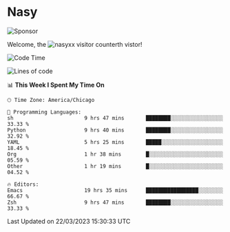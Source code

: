 # Nasy

<!--
<p align="center">
<img height="200" src="https://github-readme-stats.vercel.app/api?username=nasyxx&count_private=true&show_icons=true&theme=dracula&include_all_commits=true"/>
<img height="200" src="https://github-readme-stats.vercel.app/api/top-langs/?username=nasyxx&theme=dracula&hide=html,jupyter+notebook&count_private=true&show_icons=true"/>
</p>

  
----------------
-->

![Sponsor](https://img.shields.io/static/v1.svg?label=Sponsor&message=%E2%9D%A4&logo=GitHub&style=flat&color=pink)
 
Welcome, the ![nasyxx visitor counter](https://count.getloli.com/get/@nasyxx?theme=rule34)th vistor!
 
<!--START_SECTION:waka-->
![Code Time](http://img.shields.io/badge/Code%20Time-3%2C298%20hrs%2049%20mins-blue)

![Lines of code](https://img.shields.io/badge/From%20Hello%20World%20I%27ve%20Written-6.2%20million%20lines%20of%20code-blue)

📊 **This Week I Spent My Time On** 

```text
🕑︎ Time Zone: America/Chicago

💬 Programming Languages: 
sh                       9 hrs 47 mins       ████████░░░░░░░░░░░░░░░░░   33.33 % 
Python                   9 hrs 40 mins       ████████░░░░░░░░░░░░░░░░░   32.92 % 
YAML                     5 hrs 25 mins       █████░░░░░░░░░░░░░░░░░░░░   18.45 % 
Org                      1 hr 38 mins        █░░░░░░░░░░░░░░░░░░░░░░░░   05.59 % 
Other                    1 hr 19 mins        █░░░░░░░░░░░░░░░░░░░░░░░░   04.52 % 

🔥 Editors: 
Emacs                    19 hrs 35 mins      █████████████████░░░░░░░░   66.67 % 
Zsh                      9 hrs 47 mins       ████████░░░░░░░░░░░░░░░░░   33.33 % 
```


 Last Updated on 22/03/2023 15:30:33 UTC
<!--END_SECTION:waka-->

<!-- ![visitors](https://visitor-badge.laobi.icu/badge?page_id=nasyxx.nasyxx) -->
